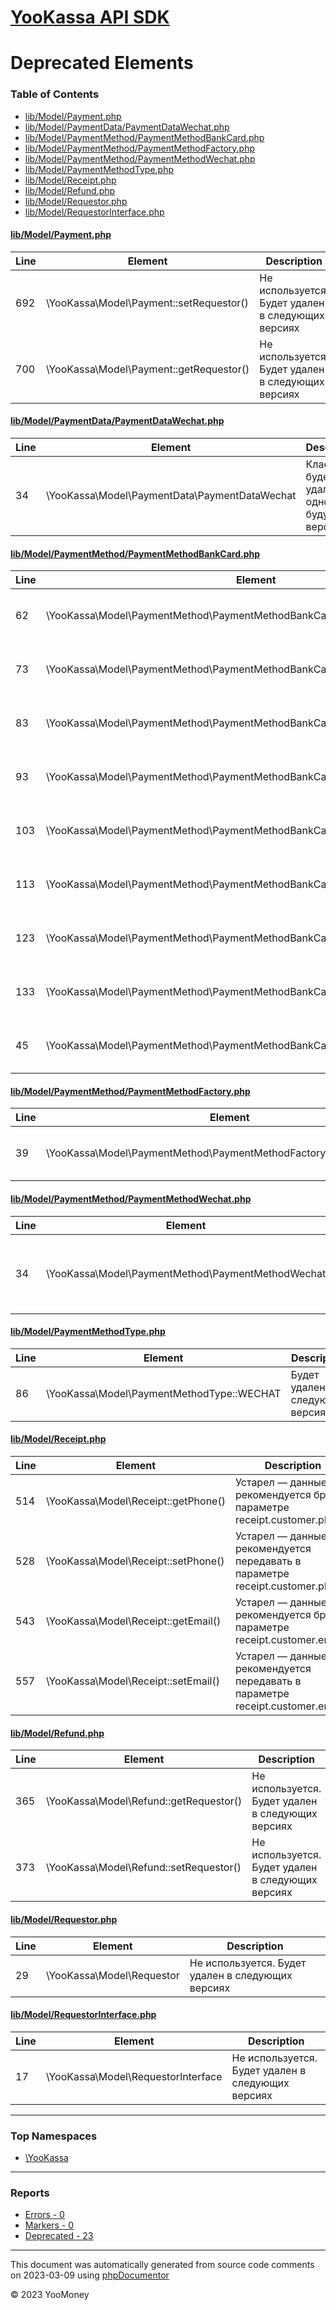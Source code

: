 # [YooKassa API SDK](../home.md)

# Deprecated Elements
### Table of Contents
* [lib/Model/Payment.php](../../lib/Model/Payment.php)
* [lib/Model/PaymentData/PaymentDataWechat.php](../../lib/Model/PaymentData/PaymentDataWechat.php)
* [lib/Model/PaymentMethod/PaymentMethodBankCard.php](../../lib/Model/PaymentMethod/PaymentMethodBankCard.php)
* [lib/Model/PaymentMethod/PaymentMethodFactory.php](../../lib/Model/PaymentMethod/PaymentMethodFactory.php)
* [lib/Model/PaymentMethod/PaymentMethodWechat.php](../../lib/Model/PaymentMethod/PaymentMethodWechat.php)
* [lib/Model/PaymentMethodType.php](../../lib/Model/PaymentMethodType.php)
* [lib/Model/Receipt.php](../../lib/Model/Receipt.php)
* [lib/Model/Refund.php](../../lib/Model/Refund.php)
* [lib/Model/Requestor.php](../../lib/Model/Requestor.php)
* [lib/Model/RequestorInterface.php](../../lib/Model/RequestorInterface.php)

<a id="lib/Model/Payment.php"></a>
#### [lib/Model/Payment.php](../../lib/Model/Payment.php)
| Line | Element | Description |
| ---- | ------- | ----------- |
| 692 | \YooKassa\Model\Payment::setRequestor() | Не используется. Будет удален в следующих версиях |
| 700 | \YooKassa\Model\Payment::getRequestor() | Не используется. Будет удален в следующих версиях |
<a id="lib/Model/PaymentData/PaymentDataWechat.php"></a>
#### [lib/Model/PaymentData/PaymentDataWechat.php](../../lib/Model/PaymentData/PaymentDataWechat.php)
| Line | Element | Description |
| ---- | ------- | ----------- |
| 34 | \YooKassa\Model\PaymentData\PaymentDataWechat | Класс будет удалён в одной из будущих версий. |
<a id="lib/Model/PaymentMethod/PaymentMethodBankCard.php"></a>
#### [lib/Model/PaymentMethod/PaymentMethodBankCard.php](../../lib/Model/PaymentMethod/PaymentMethodBankCard.php)
| Line | Element | Description |
| ---- | ------- | ----------- |
| 62 | \YooKassa\Model\PaymentMethod\PaymentMethodBankCard::getLast4() | Будет удален в следующих версиях |
| 73 | \YooKassa\Model\PaymentMethod\PaymentMethodBankCard::getFirst6() | Будет удален в следующих версиях |
| 83 | \YooKassa\Model\PaymentMethod\PaymentMethodBankCard::getExpiryYear() | Будет удален в следующих версиях |
| 93 | \YooKassa\Model\PaymentMethod\PaymentMethodBankCard::getExpiryMonth() | Будет удален в следующих версиях |
| 103 | \YooKassa\Model\PaymentMethod\PaymentMethodBankCard::getCardType() | Будет удален в следующих версиях |
| 113 | \YooKassa\Model\PaymentMethod\PaymentMethodBankCard::getIssuerCountry() | Будет удален в следующих версиях |
| 123 | \YooKassa\Model\PaymentMethod\PaymentMethodBankCard::getIssuerName() | Будет удален в следующих версиях |
| 133 | \YooKassa\Model\PaymentMethod\PaymentMethodBankCard::getSource() | Будет удален в следующих версиях |
| 45 | \YooKassa\Model\PaymentMethod\PaymentMethodBankCard::ISO_3166_CODE_LENGTH | Будет удален в следующих версиях |
<a id="lib/Model/PaymentMethod/PaymentMethodFactory.php"></a>
#### [lib/Model/PaymentMethod/PaymentMethodFactory.php](../../lib/Model/PaymentMethod/PaymentMethodFactory.php)
| Line | Element | Description |
| ---- | ------- | ----------- |
| 39 | \YooKassa\Model\PaymentMethod\PaymentMethodFactory::YANDEX_MONEY | Для поддержки старых платежей |
<a id="lib/Model/PaymentMethod/PaymentMethodWechat.php"></a>
#### [lib/Model/PaymentMethod/PaymentMethodWechat.php](../../lib/Model/PaymentMethod/PaymentMethodWechat.php)
| Line | Element | Description |
| ---- | ------- | ----------- |
| 34 | \YooKassa\Model\PaymentMethod\PaymentMethodWechat | Класс будет удалён в одной из будущих версий. |
<a id="lib/Model/PaymentMethodType.php"></a>
#### [lib/Model/PaymentMethodType.php](../../lib/Model/PaymentMethodType.php)
| Line | Element | Description |
| ---- | ------- | ----------- |
| 86 | \YooKassa\Model\PaymentMethodType::WECHAT | Будет удален в следующих версиях |
<a id="lib/Model/Receipt.php"></a>
#### [lib/Model/Receipt.php](../../lib/Model/Receipt.php)
| Line | Element | Description |
| ---- | ------- | ----------- |
| 514 | \YooKassa\Model\Receipt::getPhone() | Устарел — данные рекомендуется брать в параметре receipt.customer.phone. |
| 528 | \YooKassa\Model\Receipt::setPhone() | Устарел — данные рекомендуется передавать в параметре receipt.customer.phone. |
| 543 | \YooKassa\Model\Receipt::getEmail() | Устарел — данные рекомендуется брать в параметре receipt.customer.email. |
| 557 | \YooKassa\Model\Receipt::setEmail() | Устарел — данные рекомендуется передавать в параметре receipt.customer.email. |
<a id="lib/Model/Refund.php"></a>
#### [lib/Model/Refund.php](../../lib/Model/Refund.php)
| Line | Element | Description |
| ---- | ------- | ----------- |
| 365 | \YooKassa\Model\Refund::getRequestor() | Не используется. Будет удален в следующих версиях |
| 373 | \YooKassa\Model\Refund::setRequestor() | Не используется. Будет удален в следующих версиях |
<a id="lib/Model/Requestor.php"></a>
#### [lib/Model/Requestor.php](../../lib/Model/Requestor.php)
| Line | Element | Description |
| ---- | ------- | ----------- |
| 29 | \YooKassa\Model\Requestor | Не используется. Будет удален в следующих версиях |
<a id="lib/Model/RequestorInterface.php"></a>
#### [lib/Model/RequestorInterface.php](../../lib/Model/RequestorInterface.php)
| Line | Element | Description |
| ---- | ------- | ----------- |
| 17 | \YooKassa\Model\RequestorInterface | Не используется. Будет удален в следующих версиях |

---

### Top Namespaces

* [\YooKassa](../namespaces/yookassa.md)

---

### Reports
* [Errors - 0](../reports/errors.md)
* [Markers - 0](../reports/markers.md)
* [Deprecated - 23](../reports/deprecated.md)

---

This document was automatically generated from source code comments on 2023-03-09 using [phpDocumentor](http://www.phpdoc.org/)

&copy; 2023 YooMoney